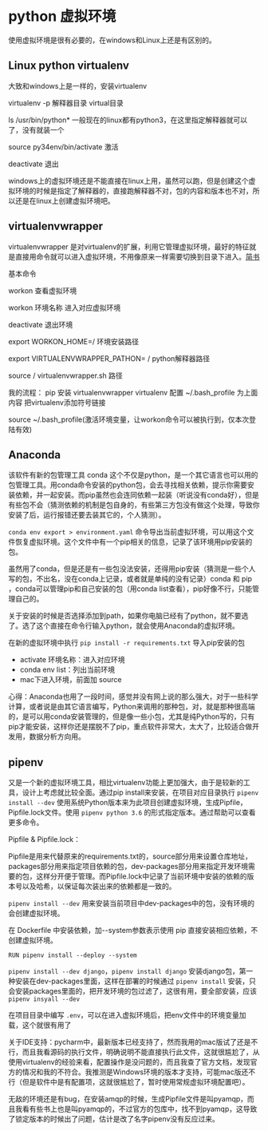 # python 虚拟环境

使用虚拟环境是很有必要的，在windows和Linux上还是有区别的。

## Linux python virtualenv

大致和windows上是一样的，安装virtualenv

virtualenv -p 解释器目录 virtual目录

ls /usr/bin/python*  一般现在的linux都有python3，在这里指定解释器就可以了，没有就装一个

source py34env/bin/activate  激活

deactivate  退出    

windows上的虚拟环境还是不能直接在linux上用，虽然可以跑，但是创建这个虚拟环境的时候是指定了解释器的，直接跑解释器不对，包的内容和版本也不对，所以还是在linux上创建虚拟环境吧。

## virtualenvwrapper 

virtualenvwrapper 是对virtualenv的扩展，利用它管理虚拟环境，最好的特征就是直接用命令就可以进入虚拟环境，不用像原来一样需要切换到目录下进入。[简书](https://www.jianshu.com/p/9f47a9801329)

基本命令

workon   查看虚拟环境

workon  环境名称  进入对应虚拟环境

deactivate 退出环境

export WORKON_HOME=/  环境安装路径

export VIRTUALENVWRAPPER_PATHON= /  python解释器路径

source  /  virtualenvwrapper.sh  路径

我的流程： pip 安装  virtualenvwrapper  virtualenv  配置  ~/.bash_profile 为上面内容  把virtualenv添加符号链接

source ~/.bash_profile(激活环境变量，让workon命令可以被执行到，仅本次登陆有效)

## Anaconda

该软件有新的包管理工具 conda 这个不仅是python，是一个其它语言也可以用的包管理工具。用conda命令安装的python包，会去寻找相关依赖，提示你需要安装依赖，并一起安装。而pip虽然也会连同依赖一起装（听说没有conda好），但是有些包不会（猜测依赖的机制是包自身的，有些第三方包没有做这个处理，导致你安装了后，运行报错还要去装其它的，个人猜测）。

`conda env export > environment.yaml` 命令导出当前虚拟环境，可以用这个文件恢复虚拟环境。这个文件中有一个pip相关的信息，记录了该环境用pip安装的包。    

虽然用了conda，但是还是有一些包没法安装，还得用pip安装（猜测是一些个人写的包，不出名，没在conda上记录，或者就是单纯的没有记录）conda 和 pip ，conda可以管理pip和自己安装的包（用conda list查看），pip好像不行，只能管理自己的。

关于安装的时候是否选择添加到path，如果你电脑已经有了python，就不要选了。选了这个直接在命令行输入python，就会使用Anaconda的虚拟环境。

在新的虚拟环境中执行 `pip install -r requirements.txt` 导入pip安装的包

- activate 环境名称：进入对应环境    
- conda env list：列出当前环境
- mac下进入环境，前面加 source

心得：Anaconda也用了一段时间，感觉并没有网上说的那么强大，对于一些科学计算，或者说是由其它语言编写，Python来调用的那种包，对，就是那种很高端的，是可以用conda安装管理的，但是像一些小包，尤其是纯Python写的，只有pip才能安装，这样你还是摆脱不了pip，重点软件非常大，太大了，比较适合做开发用，数据分析方向用。

## pipenv

又是一个新的虚拟环境工具，相比virtualenv功能上更加强大，由于是较新的工具，设计上考虑就比较全面。通过pip install来安装，在项目对应目录执行 `pipenv install --dev` 使用系统Python版本来为此项目创建虚拟环境，生成Pipfile，Pipfile.lock文件。使用 `pipenv python 3.6` 的形式指定版本。通过帮助可以查看更多命令。

Pipfile & Pipfile.lock：

Pipfile是用来代替原来的requirements.txt的，source部分用来设置仓库地址，packages部分用来指定项目依赖的包，dev-packages部分用来指定开发环境需要的包，这样分开便于管理。而Pipfile.lock中记录了当前环境中安装的依赖的版本号以及哈希，以保证每次装出来的依赖都是一致的。

`pipenv install --dev` 用来安装当前项目中dev-packages中的包，没有环境的会创建虚拟环境。

在 Dockerfile 中安装依赖，加--system参数表示使用 pip 直接安装相应依赖，不创建虚拟环境。

`RUN pipenv install --deploy --system`

`pipenv install --dev django`，`pipenv install django` 安装django包，第一种安装在dev-packages里面，这样在部署的时候通过 `pipenv install` 安装，只会安装packages里面的，把开发环境的包过滤了，这很有用，要全部安装，应该 `pipenv insyall --dev`

在项目目录中编写 `.env`，可以在进入虚拟环境后，把env文件中的环境变量加载，这个就很有用了

关于IDE支持：pycharm中，最新版本已经支持了，然而我用的mac版试了还是不行，而且我看源码的执行文件，明确说明不能直接执行此文件，这就很尴尬了，从使用virtualenv的经验来看，配置操作是没问题的，而且我查了官方文档，发现官方的情况和我的不符合。我推测是Windows环境的版本才支持，可能mac版还不行（但是软件中是有配置项，这就很尴尬了，暂时使用常规虚拟环境配置吧）。

无敌的环境还是有bug，在安装amqp的时候，生成Pipfile文件是叫pyamqp，而且我看有些书上也是叫pyamqp的，不过官方的包库中，找不到pyamqp，这导致了锁定版本的时候出了问题，估计是改了名字pipenv没有反应过来。

